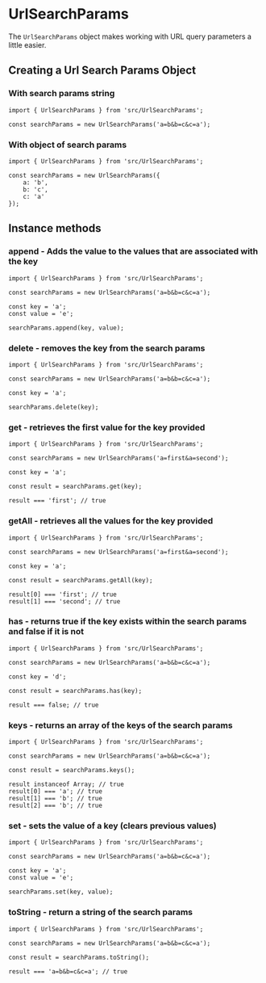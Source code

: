 # UrlSearchParams

The `UrlSearchParams` object makes working with URL query parameters a little easier.

## Creating a Url Search Params Object

### With search params string

```
import { UrlSearchParams } from 'src/UrlSearchParams';

const searchParams = new UrlSearchParams('a=b&b=c&c=a');
```

### With object of search params

```
import { UrlSearchParams } from 'src/UrlSearchParams';

const searchParams = new UrlSearchParams({
	a: 'b',
	b: 'c',
	c: 'a'
});
```

## Instance methods

### append - Adds the value to the values that are associated with the key

```
import { UrlSearchParams } from 'src/UrlSearchParams';

const searchParams = new UrlSearchParams('a=b&b=c&c=a');

const key = 'a';
const value = 'e';

searchParams.append(key, value);
```

### delete - removes the key from the search params

```
import { UrlSearchParams } from 'src/UrlSearchParams';

const searchParams = new UrlSearchParams('a=b&b=c&c=a');

const key = 'a';

searchParams.delete(key);
```

### get - retrieves the first value for the key provided

```
import { UrlSearchParams } from 'src/UrlSearchParams';

const searchParams = new UrlSearchParams('a=first&a=second');

const key = 'a';

const result = searchParams.get(key);

result === 'first'; // true
```

### getAll - retrieves all the values for the key provided

```
import { UrlSearchParams } from 'src/UrlSearchParams';

const searchParams = new UrlSearchParams('a=first&a=second');

const key = 'a';

const result = searchParams.getAll(key);

result[0] === 'first'; // true
result[1] === 'second'; // true
```

### has - returns true if the key exists within the search params and false if it is not

```
import { UrlSearchParams } from 'src/UrlSearchParams';

const searchParams = new UrlSearchParams('a=b&b=c&c=a');

const key = 'd';

const result = searchParams.has(key);

result === false; // true
```

### keys - returns an array of the keys of the search params

```
import { UrlSearchParams } from 'src/UrlSearchParams';

const searchParams = new UrlSearchParams('a=b&b=c&c=a');

const result = searchParams.keys();

result instanceof Array; // true
result[0] === 'a'; // true
result[1] === 'b'; // true
result[2] === 'b'; // true
```

### set - sets the value of a key (clears previous values)

```
import { UrlSearchParams } from 'src/UrlSearchParams';

const searchParams = new UrlSearchParams('a=b&b=c&c=a');

const key = 'a';
const value = 'e';

searchParams.set(key, value);
```

### toString - return a string of the search params

```
import { UrlSearchParams } from 'src/UrlSearchParams';

const searchParams = new UrlSearchParams('a=b&b=c&c=a');

const result = searchParams.toString();

result === 'a=b&b=c&c=a'; // true
```

